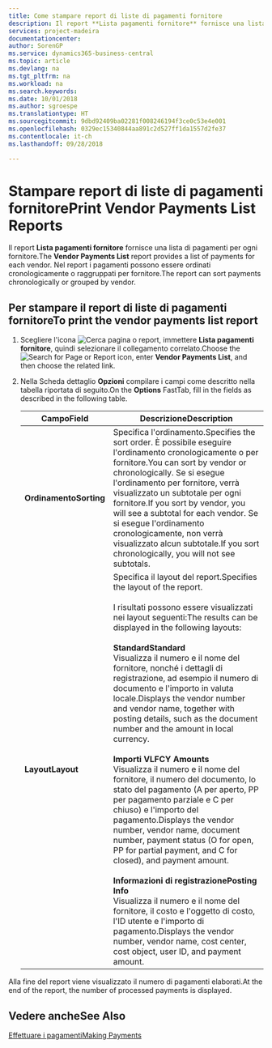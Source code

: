 ```yaml
---
title: Come stampare report di liste di pagamenti fornitore
description: Il report **Lista pagamenti fornitore** fornisce una lista di pagamenti per ogni fornitore. Nel report i pagamenti possono essere ordinati cronologicamente o raggruppati per fornitore.
services: project-madeira
documentationcenter: 
author: SorenGP
ms.service: dynamics365-business-central
ms.topic: article
ms.devlang: na
ms.tgt_pltfrm: na
ms.workload: na
ms.search.keywords: 
ms.date: 10/01/2018
ms.author: sgroespe
ms.translationtype: HT
ms.sourcegitcommit: 9dbd92409ba02281f008246194f3ce0c53e4e001
ms.openlocfilehash: 0329ec15340844aa891c2d527ff1da1557d2fe37
ms.contentlocale: it-ch
ms.lasthandoff: 09/28/2018

---
```

# <a name="print-vendor-payments-list-reports"></a><span data-ttu-id="393d0-104">Stampare report di liste di pagamenti fornitore</span><span class="sxs-lookup"><span data-stu-id="393d0-104">Print Vendor Payments List Reports</span></span>
<span data-ttu-id="393d0-105">Il report **Lista pagamenti fornitore** fornisce una lista di pagamenti per ogni fornitore.</span><span class="sxs-lookup"><span data-stu-id="393d0-105">The **Vendor Payments List** report provides a list of payments for each vendor.</span></span> <span data-ttu-id="393d0-106">Nel report i pagamenti possono essere ordinati cronologicamente o raggruppati per fornitore.</span><span class="sxs-lookup"><span data-stu-id="393d0-106">The report can sort payments chronologically or grouped by vendor.</span></span>  

## <a name="to-print-the-vendor-payments-list-report"></a><span data-ttu-id="393d0-107">Per stampare il report di liste di pagamenti fornitore</span><span class="sxs-lookup"><span data-stu-id="393d0-107">To print the vendor payments list report</span></span>  

1.  <span data-ttu-id="393d0-108">Scegliere l'icona ![Cerca pagina o report](../../media/ui-search/search_small.png "Cerca pagina o report"), immettere **Lista pagamenti fornitore**, quindi selezionare il collegamento correlato.</span><span class="sxs-lookup"><span data-stu-id="393d0-108">Choose the ![Search for Page or Report](../../media/ui-search/search_small.png "Search for Page or Report icon") icon, enter **Vendor Payments List**, and then choose the related link.</span></span>  
2.  <span data-ttu-id="393d0-109">Nella Scheda dettaglio **Opzioni** compilare i campi come descritto nella tabella riportata di seguito.</span><span class="sxs-lookup"><span data-stu-id="393d0-109">On the **Options** FastTab, fill in the fields as described in the following table.</span></span>  

    |<span data-ttu-id="393d0-110">Campo</span><span class="sxs-lookup"><span data-stu-id="393d0-110">Field</span></span>|<span data-ttu-id="393d0-111">Descrizione</span><span class="sxs-lookup"><span data-stu-id="393d0-111">Description</span></span>|  
    |---------------------------------|---------------------------------------|  
    |<span data-ttu-id="393d0-112">**Ordinamento**</span><span class="sxs-lookup"><span data-stu-id="393d0-112">**Sorting**</span></span>|<span data-ttu-id="393d0-113">Specifica l'ordinamento.</span><span class="sxs-lookup"><span data-stu-id="393d0-113">Specifies the sort order.</span></span> <span data-ttu-id="393d0-114">È possibile eseguire l'ordinamento cronologicamente o per fornitore.</span><span class="sxs-lookup"><span data-stu-id="393d0-114">You can sort by vendor or chronologically.</span></span> <span data-ttu-id="393d0-115">Se si esegue l'ordinamento per fornitore, verrà visualizzato un subtotale per ogni fornitore.</span><span class="sxs-lookup"><span data-stu-id="393d0-115">If you sort by vendor, you will see a subtotal for each vendor.</span></span> <span data-ttu-id="393d0-116">Se si esegue l'ordinamento cronologicamente, non verrà visualizzato alcun subtotale.</span><span class="sxs-lookup"><span data-stu-id="393d0-116">If you sort chronologically, you will not see subtotals.</span></span>|  
    |<span data-ttu-id="393d0-117">**Layout**</span><span class="sxs-lookup"><span data-stu-id="393d0-117">**Layout**</span></span>|<span data-ttu-id="393d0-118">Specifica il layout del report.</span><span class="sxs-lookup"><span data-stu-id="393d0-118">Specifies the layout of the report.</span></span><br /><br /> <span data-ttu-id="393d0-119">I risultati possono essere visualizzati nei layout seguenti:</span><span class="sxs-lookup"><span data-stu-id="393d0-119">The results can be displayed in the following layouts:</span></span><br /><br /> <span data-ttu-id="393d0-120">**Standard**</span><span class="sxs-lookup"><span data-stu-id="393d0-120">**Standard**</span></span><br /> <span data-ttu-id="393d0-121">Visualizza il numero e il nome del fornitore, nonché i dettagli di registrazione, ad esempio il numero di documento e l'importo in valuta locale.</span><span class="sxs-lookup"><span data-stu-id="393d0-121">Displays the vendor number and vendor name, together with posting details, such as the document number and the amount in local currency.</span></span><br /><br /> <span data-ttu-id="393d0-122">**Importi VL**</span><span class="sxs-lookup"><span data-stu-id="393d0-122">**FCY Amounts**</span></span><br /> <span data-ttu-id="393d0-123">Visualizza il numero e il nome del fornitore, il numero del documento, lo stato del pagamento (A per aperto, PP per pagamento parziale e C per chiuso) e l'importo del pagamento.</span><span class="sxs-lookup"><span data-stu-id="393d0-123">Displays the vendor number, vendor name, document number, payment status (O for open, PP for partial payment, and C for closed), and payment amount.</span></span><br /><br /> <span data-ttu-id="393d0-124">**Informazioni di registrazione**</span><span class="sxs-lookup"><span data-stu-id="393d0-124">**Posting Info**</span></span><br /> <span data-ttu-id="393d0-125">Visualizza il numero e il nome del fornitore, il costo e l'oggetto di costo, l'ID utente e l'importo di pagamento.</span><span class="sxs-lookup"><span data-stu-id="393d0-125">Displays the vendor number, vendor name, cost center, cost object, user ID, and payment amount.</span></span>|  

 <span data-ttu-id="393d0-126">Alla fine del report viene visualizzato il numero di pagamenti elaborati.</span><span class="sxs-lookup"><span data-stu-id="393d0-126">At the end of the report, the number of processed payments is displayed.</span></span>  

## <a name="see-also"></a><span data-ttu-id="393d0-127">Vedere anche</span><span class="sxs-lookup"><span data-stu-id="393d0-127">See Also</span></span>  
[<span data-ttu-id="393d0-128">Effettuare i pagamenti</span><span class="sxs-lookup"><span data-stu-id="393d0-128">Making Payments</span></span>](../../payables-make-payments.md)


